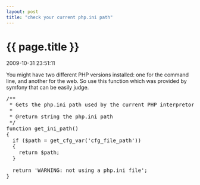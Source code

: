```yaml
---
layout: post
title: "check your current php.ini path"
---
```


<h1> {{ page.title }} </h1> <p class='meta'>2009-10-31 23:51:11</p>

You might have two different PHP versions installed: one for the command line, and another for the web. So use this function which was provided by symfony that can be easily judge.
<pre name='code' class='php'>
/**
 * Gets the php.ini path used by the current PHP interpretor.
 *
 * @return string the php.ini path
 */
function get_ini_path()
{
  if ($path = get_cfg_var('cfg_file_path'))
  {
    return $path;
  }

  return 'WARNING: not using a php.ini file';
}
</pre>
